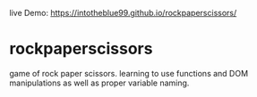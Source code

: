 live Demo:  https://intotheblue99.github.io/rockpaperscissors/
# rockpaperscissors
game of rock paper scissors. learning to use functions and DOM manipulations as well
as proper variable naming.
